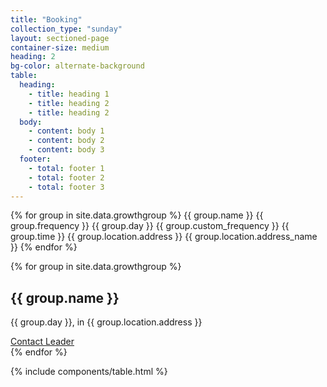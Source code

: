 ```yaml
---
title: "Booking"
collection_type: "sunday"
layout: sectioned-page
container-size: medium
heading: 2
bg-color: alternate-background
table:
  heading:
    - title: heading 1
    - title: heading 2
    - title: heading 2
  body:
    - content: body 1
    - content: body 2
    - content: body 3
  footer:
    - total: footer 1
    - total: footer 2
    - total: footer 3
---
```


{% for group in site.data.growthgroup %}
{{ group.name }}
{{ group.frequency }}
{{ group.day }}
{{ group.custom_frequency }}
{{ group.time }}
{{ group.location.address }}
{{ group.location.address_name }}
{% endfor %}

<div class="flex-row justify-center align-stretch">{% for group in site.data.growthgroup %}
  <div class="flex-small sm-one-third">
    <div class="card bg-primary text-center">
      <h2>{{ group.name }}</h2>
      <p>{{ group.day }}, in {{ group.location.address }}</p>
      <a class="button muted-button arrow-right-icon" href="{{ page.growthgroup.href }}">Contact Leader </a>
    </div>
  </div>{% endfor %}
</div>

{% include components/table.html %}
